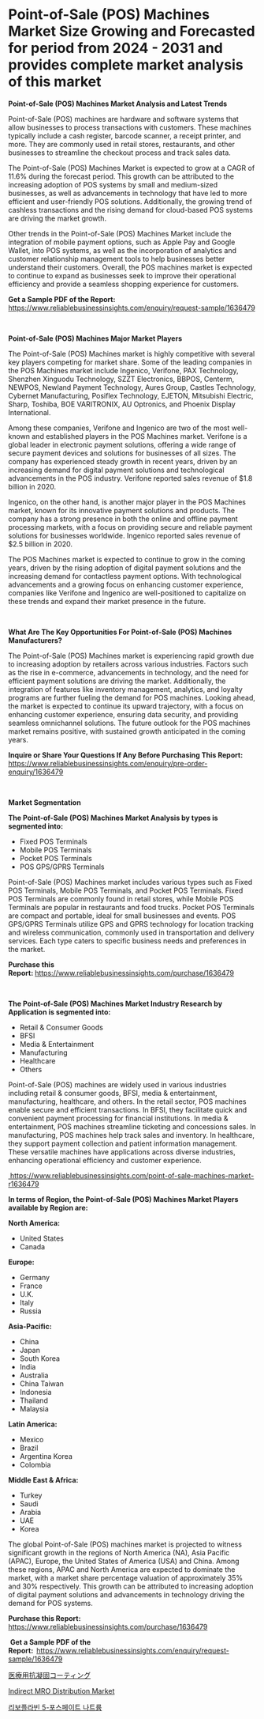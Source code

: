 <p><h1>Point-of-Sale (POS) Machines Market Size Growing and Forecasted for period from 2024 - 2031 and provides complete market analysis of this market</h1></p><p><strong>Point-of-Sale (POS) Machines Market Analysis and Latest Trends</strong></p>
<p><p>Point-of-Sale (POS) machines are hardware and software systems that allow businesses to process transactions with customers. These machines typically include a cash register, barcode scanner, a receipt printer, and more. They are commonly used in retail stores, restaurants, and other businesses to streamline the checkout process and track sales data.</p><p>The Point-of-Sale (POS) Machines Market is expected to grow at a CAGR of 11.6% during the forecast period. This growth can be attributed to the increasing adoption of POS systems by small and medium-sized businesses, as well as advancements in technology that have led to more efficient and user-friendly POS solutions. Additionally, the growing trend of cashless transactions and the rising demand for cloud-based POS systems are driving the market growth.</p><p>Other trends in the Point-of-Sale (POS) Machines Market include the integration of mobile payment options, such as Apple Pay and Google Wallet, into POS systems, as well as the incorporation of analytics and customer relationship management tools to help businesses better understand their customers. Overall, the POS machines market is expected to continue to expand as businesses seek to improve their operational efficiency and provide a seamless shopping experience for customers.</p></p>
<p><strong>Get a Sample PDF of the Report:&nbsp;</strong> <a href="https://www.reliablebusinessinsights.com/enquiry/request-sample/1636479">https://www.reliablebusinessinsights.com/enquiry/request-sample/1636479</a></p>
<p>&nbsp;</p>
<p><strong>Point-of-Sale (POS) Machines Major Market Players</strong></p>
<p><p>The Point-of-Sale (POS) Machines market is highly competitive with several key players competing for market share. Some of the leading companies in the POS Machines market include Ingenico, Verifone, PAX Technology, Shenzhen Xinguodu Technology, SZZT Electronics, BBPOS, Centerm, NEWPOS, Newland Payment Technology, Aures Group, Castles Technology, Cybernet Manufacturing, Posiflex Technology, EJETON, Mitsubishi Electric, Sharp, Toshiba, BOE VARITRONIX, AU Optronics, and Phoenix Display International.</p><p>Among these companies, Verifone and Ingenico are two of the most well-known and established players in the POS Machines market. Verifone is a global leader in electronic payment solutions, offering a wide range of secure payment devices and solutions for businesses of all sizes. The company has experienced steady growth in recent years, driven by an increasing demand for digital payment solutions and technological advancements in the POS industry. Verifone reported sales revenue of $1.8 billion in 2020.</p><p>Ingenico, on the other hand, is another major player in the POS Machines market, known for its innovative payment solutions and products. The company has a strong presence in both the online and offline payment processing markets, with a focus on providing secure and reliable payment solutions for businesses worldwide. Ingenico reported sales revenue of $2.5 billion in 2020.</p><p>The POS Machines market is expected to continue to grow in the coming years, driven by the rising adoption of digital payment solutions and the increasing demand for contactless payment options. With technological advancements and a growing focus on enhancing customer experience, companies like Verifone and Ingenico are well-positioned to capitalize on these trends and expand their market presence in the future.</p></p>
<p>&nbsp;</p>
<p><strong>What Are The Key Opportunities For Point-of-Sale (POS) Machines Manufacturers?</strong></p>
<p><p>The Point-of-Sale (POS) Machines market is experiencing rapid growth due to increasing adoption by retailers across various industries. Factors such as the rise in e-commerce, advancements in technology, and the need for efficient payment solutions are driving the market. Additionally, the integration of features like inventory management, analytics, and loyalty programs are further fueling the demand for POS machines. Looking ahead, the market is expected to continue its upward trajectory, with a focus on enhancing customer experience, ensuring data security, and providing seamless omnichannel solutions. The future outlook for the POS machines market remains positive, with sustained growth anticipated in the coming years.</p></p>
<p><strong>Inquire or Share Your Questions If Any Before Purchasing This Report:</strong> <a href="https://www.reliablebusinessinsights.com/enquiry/pre-order-enquiry/1636479">https://www.reliablebusinessinsights.com/enquiry/pre-order-enquiry/1636479</a></p>
<p>&nbsp;</p>
<p><strong>Market Segmentation</strong></p>
<p><strong>The Point-of-Sale (POS) Machines Market Analysis by types is segmented into:</strong></p>
<p><ul><li>Fixed POS Terminals</li><li>Mobile POS Terminals</li><li>Pocket POS Terminals</li><li>POS GPS/GPRS Terminals</li></ul></p>
<p><p>Point-of-Sale (POS) Machines market includes various types such as Fixed POS Terminals, Mobile POS Terminals, and Pocket POS Terminals. Fixed POS Terminals are commonly found in retail stores, while Mobile POS Terminals are popular in restaurants and food trucks. Pocket POS Terminals are compact and portable, ideal for small businesses and events. POS GPS/GPRS Terminals utilize GPS and GPRS technology for location tracking and wireless communication, commonly used in transportation and delivery services. Each type caters to specific business needs and preferences in the market.</p></p>
<p><strong>Purchase this Report:&nbsp;</strong><a href="https://www.reliablebusinessinsights.com/purchase/1636479">https://www.reliablebusinessinsights.com/purchase/1636479</a></p>
<p>&nbsp;</p>
<p><strong>The Point-of-Sale (POS) Machines Market Industry Research by Application is segmented into:</strong></p>
<p><ul><li>Retail & Consumer Goods</li><li>BFSI</li><li>Media & Entertainment</li><li>Manufacturing</li><li>Healthcare</li><li>Others</li></ul></p>
<p><p>Point-of-Sale (POS) machines are widely used in various industries including retail & consumer goods, BFSI, media & entertainment, manufacturing, healthcare, and others. In the retail sector, POS machines enable secure and efficient transactions. In BFSI, they facilitate quick and convenient payment processing for financial institutions. In media & entertainment, POS machines streamline ticketing and concessions sales. In manufacturing, POS machines help track sales and inventory. In healthcare, they support payment collection and patient information management. These versatile machines have applications across diverse industries, enhancing operational efficiency and customer experience.</p></p>
<p><a href="https://www.reliablebusinessinsights.com/point-of-sale-machines-market-r1636479">&nbsp;https://www.reliablebusinessinsights.com/point-of-sale-machines-market-r1636479</a></p>
<p><strong>In terms of Region, the Point-of-Sale (POS) Machines Market Players available by Region are:</strong></p>
<p>
    <p> <strong> North America: </strong>
        <ul>
            <li>United States</li>
            <li>Canada</li>
        </ul>
        </p> 
    <p> <strong> Europe: </strong>
        <ul>
            <li>Germany</li>
            <li>France</li>
            <li>U.K.</li>
            <li>Italy</li>
            <li>Russia</li>
        </ul>
        </p> 
    <p> <strong> Asia-Pacific: </strong>
        <ul>
            <li>China</li>
            <li>Japan</li>
            <li>South Korea</li>
            <li>India</li>
            <li>Australia</li>
            <li>China Taiwan</li>
            <li>Indonesia</li>
            <li>Thailand</li>
            <li>Malaysia</li>
        </ul>
        </p> 
    <p> <strong> Latin America: </strong>
        <ul>
            <li>Mexico</li>
            <li>Brazil</li>
            <li>Argentina Korea</li>
            <li>Colombia</li>
        </ul>
        </p> 
    <p> <strong> Middle East & Africa: </strong>
        <ul>
            <li>Turkey</li>
            <li>Saudi</li>
            <li>Arabia</li>
            <li>UAE</li>
            <li>Korea</li>
        </ul>
    </p>
    </p>
<p><p>The global Point-of-Sale (POS) machines market is projected to witness significant growth in the regions of North America (NA), Asia Pacific (APAC), Europe, the United States of America (USA) and China. Among these regions, APAC and North America are expected to dominate the market, with a market share percentage valuation of approximately 35% and 30% respectively. This growth can be attributed to increasing adoption of digital payment solutions and advancements in technology driving the demand for POS systems.</p></p>
<p><strong>Purchase this Report: </strong><a href="https://www.reliablebusinessinsights.com/purchase/1636479">https://www.reliablebusinessinsights.com/purchase/1636479</a></p>
<p>&nbsp;<strong>Get a Sample PDF of the Report:&nbsp;&nbsp;</strong><a href="https://www.reliablebusinessinsights.com/enquiry/request-sample/1636479">https://www.reliablebusinessinsights.com/enquiry/request-sample/1636479</a></p>
<p><strong></strong></p>
<p><p><a href="https://github.com/Fatimaklein1/Market-Research-Report-List-1/blob/main/561843192363.md">医療用抗凝固コーティング</a></p><p><a href="https://github.com/pjcfca/Market-Research-Report-List-2/blob/main/indirect-mro-distribution-market.md">Indirect MRO Distribution Market</a></p><p><a href="https://medium.com/@elod.85/%EB%A6%AC%EB%B3%B4%ED%94%8C%EB%9D%BC%EB%B9%88-5-%EC%9D%B8%EC%82%B0-%EB%82%98%ED%8A%B8%EB%A5%A8-%EC%8B%9C%EC%9E%A5-%EA%B7%9C%EB%AA%A8-%EB%B0%8F-%EC%8B%9C%EC%9E%A5-%EB%8F%99%ED%96%A5-%EC%99%84%EB%B2%BD%ED%95%9C-%EC%82%B0%EC%97%85-%EA%B0%9C%EC%9A%94-2024%EB%85%84%EB%B6%80%ED%84%B0-2031%EB%85%84-decd548969d2">리보플라빈 5-포스페이트 나트륨</a></p></p>